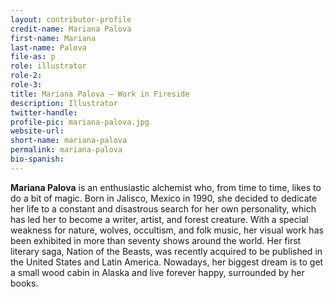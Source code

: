 ```yaml
---
layout: contributor-profile
credit-name: Mariana Palova
first-name: Mariana
last-name: Palova
file-as: p
role: illustrator
role-2:
role-3:
title: Mariana Palova — Work in Fireside
description: Illustrator
twitter-handle:
profile-pic: mariana-palova.jpg
website-url:
short-name: mariana-palova
permalink: mariana-palova
bio-spanish:
---
```

**Mariana Palova** is an enthusiastic alchemist who, from time to time, likes to do a bit of magic. Born in Jalisco, Mexico in 1990, she decided to dedicate her life to a constant and disastrous search for her own personality, which has led her to become a writer, artist, and forest creature. With a special weakness for nature, wolves, occultism, and folk music, her visual work has been exhibited in more than seventy shows around the world. Her first literary saga, Nation of the Beasts, was recently acquired to be published in the United States and Latin America. Nowadays, her biggest dream is to get a small wood cabin in Alaska and live forever happy, surrounded by her books.
